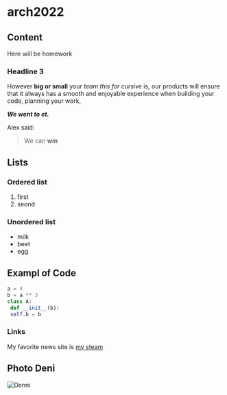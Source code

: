 # arch2022
## Content
Here will be homework
### Headline 3
However **big or small** your *team this for cursive* is, our products will ensure that it always has a smooth and enjoyable experience when
building your code, planning your work, 

***We went to et.***

Alex said:
>We can **win**

## Lists
### Ordered list
1. first
2. seond

### Unordered list
- milk
- beet
- egg

## Exampl of Code
```python
a = 4
b = a ** 3
class A:
 def __init__(b):
 self.b = b
 ```
 
 ### Links
 My favorite news site is [my steam](https://steamcommunity.com/id/alexpozitivon)
 
 ## Photo Deni
 ![Denni](https://sun9-1.userapi.com/impf/c855220/v855220780/dc100/L26Rf0q8YjA.jpg?size=1140x1426&quality=96&sign=95076b6f6f512b52c0969c747ba05163&type=album)
